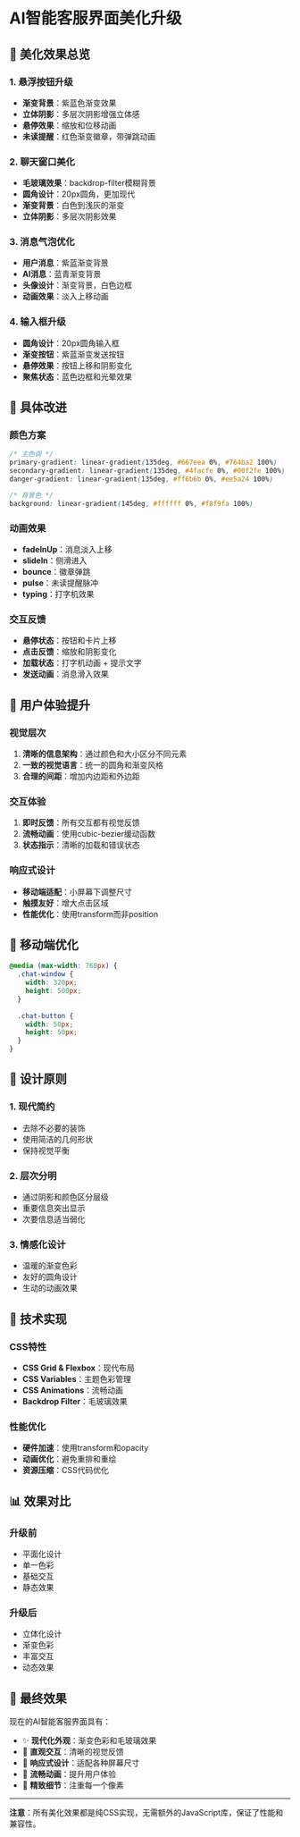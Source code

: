 # AI智能客服界面美化升级

## 🎨 美化效果总览

### 1. 悬浮按钮升级
- **渐变背景**：紫蓝色渐变效果
- **立体阴影**：多层次阴影增强立体感
- **悬停效果**：缩放和位移动画
- **未读提醒**：红色渐变徽章，带弹跳动画

### 2. 聊天窗口美化
- **毛玻璃效果**：backdrop-filter模糊背景
- **圆角设计**：20px圆角，更加现代
- **渐变背景**：白色到浅灰的渐变
- **立体阴影**：多层次阴影效果

### 3. 消息气泡优化
- **用户消息**：紫蓝渐变背景
- **AI消息**：蓝青渐变背景
- **头像设计**：渐变背景，白色边框
- **动画效果**：淡入上移动画

### 4. 输入框升级
- **圆角设计**：20px圆角输入框
- **渐变按钮**：紫蓝渐变发送按钮
- **悬停效果**：按钮上移和阴影变化
- **聚焦状态**：蓝色边框和光晕效果

## 🎯 具体改进

### 颜色方案
```css
/* 主色调 */
primary-gradient: linear-gradient(135deg, #667eea 0%, #764ba2 100%)
secondary-gradient: linear-gradient(135deg, #4facfe 0%, #00f2fe 100%)
danger-gradient: linear-gradient(135deg, #ff6b6b 0%, #ee5a24 100%)

/* 背景色 */
background: linear-gradient(145deg, #ffffff 0%, #f8f9fa 100%)
```

### 动画效果
- **fadeInUp**：消息淡入上移
- **slideIn**：侧滑进入
- **bounce**：徽章弹跳
- **pulse**：未读提醒脉冲
- **typing**：打字机效果

### 交互反馈
- **悬停状态**：按钮和卡片上移
- **点击反馈**：缩放和阴影变化
- **加载状态**：打字机动画 + 提示文字
- **发送动画**：消息滑入效果

## 🚀 用户体验提升

### 视觉层次
1. **清晰的信息架构**：通过颜色和大小区分不同元素
2. **一致的视觉语言**：统一的圆角和渐变风格
3. **合理的间距**：增加内边距和外边距

### 交互体验
1. **即时反馈**：所有交互都有视觉反馈
2. **流畅动画**：使用cubic-bezier缓动函数
3. **状态指示**：清晰的加载和错误状态

### 响应式设计
- **移动端适配**：小屏幕下调整尺寸
- **触摸友好**：增大点击区域
- **性能优化**：使用transform而非position

## 📱 移动端优化

```css
@media (max-width: 768px) {
  .chat-window {
    width: 320px;
    height: 500px;
  }
  
  .chat-button {
    width: 50px;
    height: 50px;
  }
}
```

## 🎨 设计原则

### 1. 现代简约
- 去除不必要的装饰
- 使用简洁的几何形状
- 保持视觉平衡

### 2. 层次分明
- 通过阴影和颜色区分层级
- 重要信息突出显示
- 次要信息适当弱化

### 3. 情感化设计
- 温暖的渐变色彩
- 友好的圆角设计
- 生动的动画效果

## 🔧 技术实现

### CSS特性
- **CSS Grid & Flexbox**：现代布局
- **CSS Variables**：主题色彩管理
- **CSS Animations**：流畅动画
- **Backdrop Filter**：毛玻璃效果

### 性能优化
- **硬件加速**：使用transform和opacity
- **动画优化**：避免重排和重绘
- **资源压缩**：CSS代码优化

## 📊 效果对比

### 升级前
- 平面化设计
- 单一色彩
- 基础交互
- 静态效果

### 升级后
- 立体化设计
- 渐变色彩
- 丰富交互
- 动态效果

## 🎉 最终效果

现在的AI智能客服界面具有：
- ✨ **现代化外观**：渐变色彩和毛玻璃效果
- 🎯 **直观交互**：清晰的视觉反馈
- 📱 **响应式设计**：适配各种屏幕尺寸
- 🚀 **流畅动画**：提升用户体验
- 💎 **精致细节**：注重每一个像素

---

**注意**：所有美化效果都是纯CSS实现，无需额外的JavaScript库，保证了性能和兼容性。
